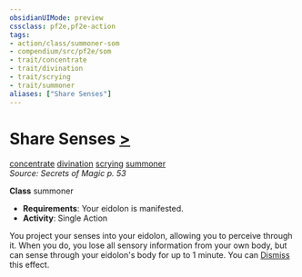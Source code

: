 ```yaml
---
obsidianUIMode: preview
cssclass: pf2e,pf2e-action
tags:
- action/class/summoner-som
- compendium/src/pf2e/som
- trait/concentrate
- trait/divination
- trait/scrying
- trait/summoner
aliases: ["Share Senses"]
---
```

# Share Senses [>](../core-rulebook/chapter-9-playing-the-game.md#Actions "Single Action")
[concentrate](../traits/concentrate.md)  [divination](../traits/divination.md)  [scrying](../traits/scrying.md)  [summoner](../traits/summoner-som.md)  
*Source: Secrets of Magic p. 53*  

**Class** summoner
- **Requirements**: Your eidolon is manifested.
- **Activity**: Single Action

You project your senses into your eidolon, allowing you to perceive through it. When you do, you lose all sensory information from your own body, but can sense through your eidolon's body for up to 1 minute. You can [Dismiss](dismiss.md) this effect.